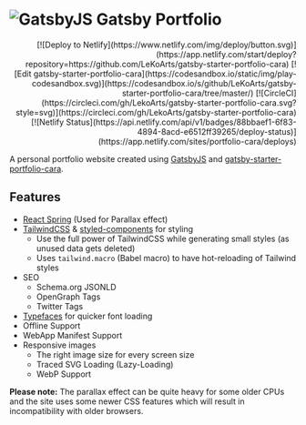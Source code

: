 <h1><img src="https://www.google.com/url?sa=i&source=images&cd=&cad=rja&uact=8&ved=2ahUKEwi778q4g5_gAhUI-J8KHfrpCaEQjRx6BAgBEAU&url=https%3A%2F%2Fwww.gatsbyjs.org%2F&psig=AOvVaw229mHUW0tPdaw9gTM7b63S&ust=1549264838454260" alt="GatsbyJS"/> Gatsby Portfolio</h1>

<p align="right">
  [![Deploy to Netlify](https://www.netlify.com/img/deploy/button.svg)](https://app.netlify.com/start/deploy?repository=https://github.com/LeKoArts/gatsby-starter-portfolio-cara) 
  [![Edit gatsby-starter-portfolio-cara](https://codesandbox.io/static/img/play-codesandbox.svg)](https://codesandbox.io/s/github/LeKoArts/gatsby-starter-portfolio-cara/tree/master/)
  [![CircleCI](https://circleci.com/gh/LekoArts/gatsby-starter-portfolio-cara.svg?style=svg)](https://circleci.com/gh/LekoArts/gatsby-starter-portfolio-cara) 
  [![Netlify Status](https://api.netlify.com/api/v1/badges/88bbaef1-6f83-4894-8acd-e6512ff39265/deploy-status)](https://app.netlify.com/sites/portfolio-cara/deploys)
</p>

A personal portfolio website created using [GatsbyJS](https://www.gatsbyjs.org) and [gatsby-starter-portfolio-cara](https://www.gatsbyjs.org/starters/LekoArts/gatsby-starter-portfolio-cara/).  


## Features  

- [React Spring](https://github.com/drcmda/react-spring) (Used for Parallax effect)
- [TailwindCSS](https://tailwindcss.com/) & [styled-components](https://www.styled-components.com/) for styling
  - Use the full power of TailwindCSS while generating small styles (as unused data gets deleted)
  - Uses `tailwind.macro` (Babel macro) to have hot-reloading of Tailwind styles
- SEO
  - Schema.org JSONLD
  - OpenGraph Tags
  - Twitter Tags
- [Typefaces](https://github.com/KyleAMathews/typefaces) for quicker font loading
- Offline Support
- WebApp Manifest Support
- Responsive images
  - The right image size for every screen size
  - Traced SVG Loading (Lazy-Loading)
  - WebP Support

**Please note:** The parallax effect can be quite heavy for some older CPUs and the site uses some newer CSS features which will result in incompatibility with older browsers.  
